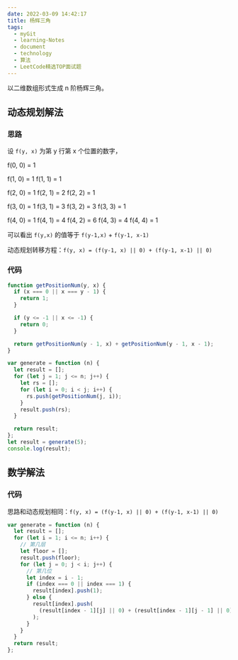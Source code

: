 ```yaml
---
date: 2022-03-09 14:42:17
title: 杨辉三角
tags:
  - myGit
  - learning-Notes
  - document
  - technology
  - 算法
  - LeetCode精选TOP面试题
---
```


以二维数组形式生成 n 阶杨辉三角。

## 动态规划解法

### 思路

设 `f(y, x)` 为第 y 行第 x 个位置的数字，

f(0, 0) = 1

f(1, 0) = 1 f(1, 1) = 1

f(2, 0) = 1 f(2, 1) = 2 f(2, 2) = 1

f(3, 0) = 1 f(3, 1) = 3 f(3, 2) = 3 f(3, 3) = 1

f(4, 0) = 1 f(4, 1) = 4 f(4, 2) = 6 f(4, 3) = 4 f(4, 4) = 1

可以看出 `f(y,x)` 的值等于 `f(y-1,x)` + `f(y-1, x-1)`

动态规划转移方程：`f(y, x) = (f(y-1, x) || 0) + (f(y-1, x-1) || 0)`

### 代码

```js
function getPositionNum(y, x) {
  if (x === 0 || x === y - 1) {
    return 1;
  }

  if (y <= -1 || x <= -1) {
    return 0;
  }

  return getPositionNum(y - 1, x) + getPositionNum(y - 1, x - 1);
}

var generate = function (n) {
  let result = [];
  for (let j = 1; j <= n; j++) {
    let rs = [];
    for (let i = 0; i < j; i++) {
      rs.push(getPositionNum(j, i));
    }
    result.push(rs);
  }

  return result;
};
let result = generate(5);
console.log(result);
```

## 数学解法

### 代码

思路和动态规划相同：`f(y, x) = (f(y-1, x) || 0) + (f(y-1, x-1) || 0)`

```js
var generate = function (n) {
  let result = [];
  for (let i = 1; i <= n; i++) {
    // 第几层
    let floor = [];
    result.push(floor);
    for (let j = 0; j < i; j++) {
      // 第几位
      let index = i - 1;
      if (index === 0 || index === 1) {
        result[index].push(1);
      } else {
        result[index].push(
          (result[index - 1][j] || 0) + (result[index - 1][j - 1] || 0)
        );
      }
    }
  }
  return result;
};
```
